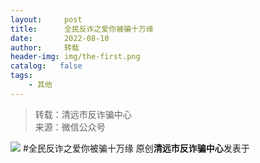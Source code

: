 ```yaml
---
layout:     post
title:      全民反诈之爱你被骗十万缘
date:       2022-08-10
author:     转载
header-img: img/the-first.png
catalog:   false
tags:
    - 其他
---
```


<blockquote><p>转载：清远市反诈骗中心<br>
来源：微信公众号</p></blockquote>

![]({{site.baseurl}}/postimg/3CxTSiafadcicBUxjRxLOMGLRDgdZTJqibyyqse8ibcTvVxpM8SnswZ3lj8CNgbuAicicKxBYUk7C5VG4lncOTHfVmlg.jpeg)
#全民反诈之爱你被骗十万缘
原创**清远市反诈骗中心**发表于
